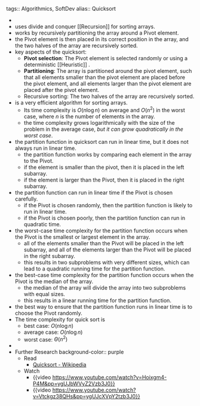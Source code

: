 tags:: Algorithmics, SoftDev
alias:: Quicksort

-
- uses divide and conquer [[Recursion]] for sorting arrays.
- works by recursively partitioning the array around a Pivot element.
- the Pivot element is then placed in its correct position in the array, and the two halves of the array are recursively sorted.
- key aspects of the quicksort:
	- **Pivot selection**: The Pivot element is selected randomly or using a deterministic [[Heuristic]] .
	- **Partitioning**: The array is partitioned around the pivot element, such that all elements smaller than the pivot element are placed before the pivot element, and all elements larger than the pivot element are placed after the pivot element.
	- Recursive sorting: The two halves of the array are recursively sorted.
- is a very efficient algorithm for sorting arrays.
	- Its time complexity is $O(n \log n)$ on average and $O(n^2)$ in the worst case, where $n$ is the number of elements in the array.
	- the time complexity grows logarithmically with the size of the problem in the average case, *but it can grow quadratically in the worst case*.
- the partition function in quicksort can run in linear time, but it does not always run in linear time.
	- the partition function works by comparing each element in the array to the Pivot.
	- if the element is smaller than the pivot, then it is placed in the left subarray.
	- if the element is larger than the Pivot, then it is placed in the right subarray.
- the partition function can run in linear time if the Pivot is chosen carefully.
	- if the Pivot is chosen randomly, then the partition function is likely to run in linear time.
	- if the Pivot is chosen poorly, then the partition function can run in quadratic time.
- the worst-case time complexity for the partition function occurs when the Pivot is the smallest or largest element in the array.
	- all of the elements smaller than the Pivot will be placed in the left subarray, and all of the elements larger than the Pivot will be placed in the right subarray.
	- this results in two subproblems with very different sizes, which can lead to a quadratic running time for the partition function.
- the best-case time complexity for the partition function occurs when the Pivot is the median of the array.
	- the median of the array will divide the array into two subproblems with equal sizes.
	- this results in a linear running time for the partition function.
- the best way to ensure that the partition function runs in linear time is to choose the Pivot randomly.
- The time complexity for quick sort is
	- best case:  $O(n \log n)$
	- average case: $O(n \log n)$
	- worst case: $\Theta(n^2)$
-
- Further Research
  background-color:: purple
	- Read
		- [Quicksort - Wikipedia](https://en.wikipedia.org/wiki/Quicksort)
	- Watch
		- {{video https://www.youtube.com/watch?v=Hoixgm4-P4M&pp=ygUJbWVyZ2Vzb3J0}}
		- {{video https://www.youtube.com/watch?v=Vtckgz38QHs&pp=ygUJcXVpY2tzb3J0}}